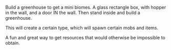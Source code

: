 Build a greenhouse to get a mini biomes. 
A glass rectangle box, with hopper in the wall, and a door IN the wall. Then stand inside and build a greenhouse.

This will create a certain type, which will spawn certain mobs and items. 

A fun and great way to get resources that would otherwise be impossible to obtain.